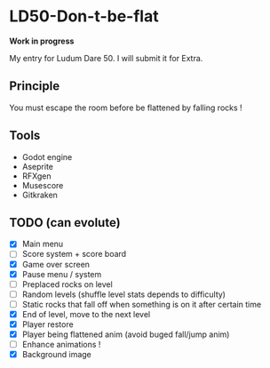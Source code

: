 # LD50-Don-t-be-flat

**Work in progress**

My entry for Ludum Dare 50. I will submit it for Extra.

## Principle

You must escape the room before be flattened by falling rocks !

## Tools
- Godot engine
- Aseprite
- RFXgen
- Musescore
- Gitkraken

## TODO (can evolute)
- [x] Main menu
- [ ] Score system + score board
- [x] Game over screen
- [x] Pause menu / system
- [ ] Preplaced rocks on level
- [ ] Random levels (shuffle level stats depends to difficulty)
- [ ] Static rocks that fall off when something is on it after certain time
- [x] End of level, move to the next level
- [x] Player restore
- [x] Player being flattened anim (avoid buged fall/jump anim)
- [ ] Enhance animations !
- [x] Background image
